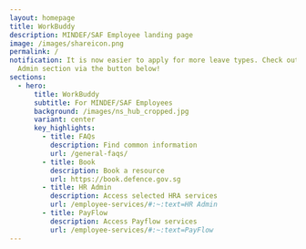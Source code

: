 ```yaml
---
layout: homepage
title: WorkBuddy
description: MINDEF/SAF Employee landing page
image: /images/shareicon.png
permalink: /
notification: It is now easier to apply for more leave types. Check out the HR
  Admin section via the button below!
sections:
  - hero:
      title: WorkBuddy
      subtitle: For MINDEF/SAF Employees
      background: /images/ns_hub_cropped.jpg
      variant: center
      key_highlights:
        - title: FAQs
          description: Find common information
          url: /general-faqs/
        - title: Book
          description: Book a resource
          url: https://book.defence.gov.sg
        - title: HR Admin
          description: Access selected HRA services
          url: /employee-services/#:~:text=HR Admin
        - title: PayFlow
          description: Access Payflow services
          url: /employee-services/#:~:text=PayFlow
---
```


